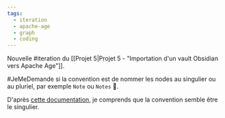 ```yaml
---
tags:
  - iteration
  - apache-age
  - graph
  - coding
---
```

Nouvelle #iteration du [[Projet 5|Projet 5 - "Importation d'un vault Obsidian vers Apache Age"]].

#JeMeDemande si la convention est de nommer les nodes au singulier ou au pluriel, par exemple `Note` ou `Notes` 🤔.

D'après [cette documentation](https://age.apache.org/age-manual/master/clauses/match.html), je comprends que la convention semble être le singulier.